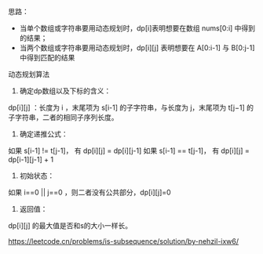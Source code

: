 

思路：
* 当单个数组或字符串要用动态规划时，dp[i]表明想要在数组 nums[0:i] 中得到的结果；
* 当两个数组或字符串要用动态规划时，dp[i][j] 表明想要在 A[0:i-1] 与 B[0:j-1]中得到匹配的结果


动态规划算法
1. 确定dp数组以及下标的含义：

dp[i][j] ：长度为 i ，末尾项为 s[i-1] 的子字符串，与长度为 j，末尾项为 t[j−1] 的子字符串，二者的相同子序列长度。
1. 确定递推公式：

如果 s[i-1] != t[j-1]， 有 dp[i][j] = dp[i][j-1]
如果 s[i-1] == t[j-1]， 有 dp[i][j] = dp[i-1][j-1] + 1
1. 初始状态：

如果 i==0 || j==0 ，则二者没有公共部分，dp[i][j]=0
1. 返回值：

dp[i][j] 的最大值是否和s的大小一样长。



https://leetcode.cn/problems/is-subsequence/solution/by-nehzil-ixw6/

